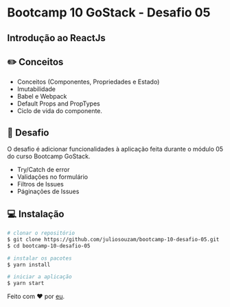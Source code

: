 # Bootcamp 10 GoStack - Desafio 05

## Introdução ao ReactJs

## :pencil2: Conceitos

- Conceitos (Componentes, Propriedades e Estado)
- Imutabilidade
- Babel e Webpack
- Default Props and PropTypes
- Ciclo de vida do componente.

## :memo: Desafio

O desafio é adicionar funcionalidades à aplicação feita durante o módulo 05 do curso Bootcamp GoStack.

- Try/Catch de error
- Validações no formulário
- Filtros de Issues
- Páginações de Issues

## :computer: Instalação

```sh
# clonar o repositório
$ git clone https://github.com/juliosouzam/bootcamp-10-desafio-05.git
$ cd bootcamp-10-desafio-05

# instalar os pacotes
$ yarn install

# iniciar a aplicação
$ yarn start
```

Feito com :hearts: por [eu](https://gist.github.com/juliosouzam/).
